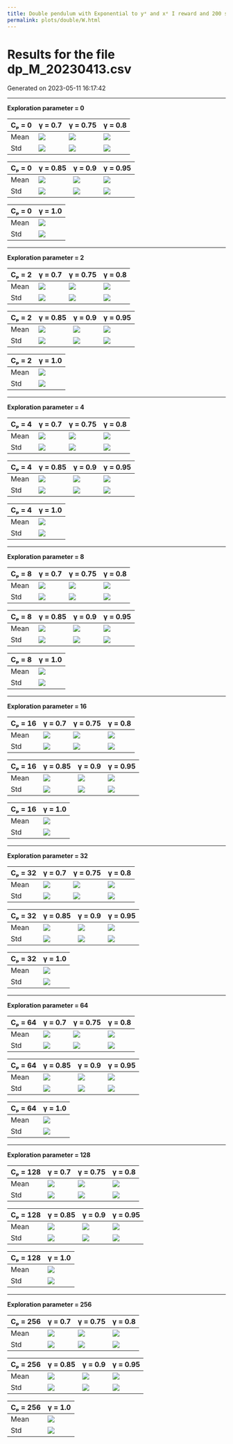 ```yaml
---
title: Double pendulum with Exponential to yᵉ and xᵉ I reward and 200 steps
permalink: plots/double/W.html
---
```

# Results for the file dp_M_20230413.csv 

Generated on 2023-05-11 16:17:42

---

**Exploration parameter = 0**

| Cₚ = 0 | γ = 0.7 | γ = 0.75 | γ = 0.8 | 
| --- | --- | --- | --- | 
| Mean | ![](fig/dp_M/mean_g_0.7_cp_0.png) | ![](fig/dp_M/mean_g_0.75_cp_0.png) | ![](fig/dp_M/mean_g_0.8_cp_0.png) | 
| Std | ![](fig/dp_M/std_g_0.7_cp_0.png) | ![](fig/dp_M/std_g_0.75_cp_0.png) | ![](fig/dp_M/std_g_0.8_cp_0.png) | 

| Cₚ = 0 | γ = 0.85 | γ = 0.9 | γ = 0.95 | 
| --- | --- | --- | --- | 
| Mean | ![](fig/dp_M/mean_g_0.85_cp_0.png) | ![](fig/dp_M/mean_g_0.9_cp_0.png) | ![](fig/dp_M/mean_g_0.95_cp_0.png) | 
| Std | ![](fig/dp_M/std_g_0.85_cp_0.png) | ![](fig/dp_M/std_g_0.9_cp_0.png) | ![](fig/dp_M/std_g_0.95_cp_0.png) | 

| Cₚ = 0 | γ = 1.0 | 
| --- | --- | 
| Mean | ![](fig/dp_M/mean_g_1.0_cp_0.png) | 
| Std | ![](fig/dp_M/std_g_1.0_cp_0.png) | 

---

**Exploration parameter = 2**

| Cₚ = 2 | γ = 0.7 | γ = 0.75 | γ = 0.8 | 
| --- | --- | --- | --- | 
| Mean | ![](fig/dp_M/mean_g_0.7_cp_2.png) | ![](fig/dp_M/mean_g_0.75_cp_2.png) | ![](fig/dp_M/mean_g_0.8_cp_2.png) | 
| Std | ![](fig/dp_M/std_g_0.7_cp_2.png) | ![](fig/dp_M/std_g_0.75_cp_2.png) | ![](fig/dp_M/std_g_0.8_cp_2.png) | 

| Cₚ = 2 | γ = 0.85 | γ = 0.9 | γ = 0.95 | 
| --- | --- | --- | --- | 
| Mean | ![](fig/dp_M/mean_g_0.85_cp_2.png) | ![](fig/dp_M/mean_g_0.9_cp_2.png) | ![](fig/dp_M/mean_g_0.95_cp_2.png) | 
| Std | ![](fig/dp_M/std_g_0.85_cp_2.png) | ![](fig/dp_M/std_g_0.9_cp_2.png) | ![](fig/dp_M/std_g_0.95_cp_2.png) | 

| Cₚ = 2 | γ = 1.0 | 
| --- | --- | 
| Mean | ![](fig/dp_M/mean_g_1.0_cp_2.png) | 
| Std | ![](fig/dp_M/std_g_1.0_cp_2.png) | 

---

**Exploration parameter = 4**

| Cₚ = 4 | γ = 0.7 | γ = 0.75 | γ = 0.8 | 
| --- | --- | --- | --- | 
| Mean | ![](fig/dp_M/mean_g_0.7_cp_4.png) | ![](fig/dp_M/mean_g_0.75_cp_4.png) | ![](fig/dp_M/mean_g_0.8_cp_4.png) | 
| Std | ![](fig/dp_M/std_g_0.7_cp_4.png) | ![](fig/dp_M/std_g_0.75_cp_4.png) | ![](fig/dp_M/std_g_0.8_cp_4.png) | 

| Cₚ = 4 | γ = 0.85 | γ = 0.9 | γ = 0.95 | 
| --- | --- | --- | --- | 
| Mean | ![](fig/dp_M/mean_g_0.85_cp_4.png) | ![](fig/dp_M/mean_g_0.9_cp_4.png) | ![](fig/dp_M/mean_g_0.95_cp_4.png) | 
| Std | ![](fig/dp_M/std_g_0.85_cp_4.png) | ![](fig/dp_M/std_g_0.9_cp_4.png) | ![](fig/dp_M/std_g_0.95_cp_4.png) | 

| Cₚ = 4 | γ = 1.0 | 
| --- | --- | 
| Mean | ![](fig/dp_M/mean_g_1.0_cp_4.png) | 
| Std | ![](fig/dp_M/std_g_1.0_cp_4.png) | 

---

**Exploration parameter = 8**

| Cₚ = 8 | γ = 0.7 | γ = 0.75 | γ = 0.8 | 
| --- | --- | --- | --- | 
| Mean | ![](fig/dp_M/mean_g_0.7_cp_8.png) | ![](fig/dp_M/mean_g_0.75_cp_8.png) | ![](fig/dp_M/mean_g_0.8_cp_8.png) | 
| Std | ![](fig/dp_M/std_g_0.7_cp_8.png) | ![](fig/dp_M/std_g_0.75_cp_8.png) | ![](fig/dp_M/std_g_0.8_cp_8.png) | 

| Cₚ = 8 | γ = 0.85 | γ = 0.9 | γ = 0.95 | 
| --- | --- | --- | --- | 
| Mean | ![](fig/dp_M/mean_g_0.85_cp_8.png) | ![](fig/dp_M/mean_g_0.9_cp_8.png) | ![](fig/dp_M/mean_g_0.95_cp_8.png) | 
| Std | ![](fig/dp_M/std_g_0.85_cp_8.png) | ![](fig/dp_M/std_g_0.9_cp_8.png) | ![](fig/dp_M/std_g_0.95_cp_8.png) | 

| Cₚ = 8 | γ = 1.0 | 
| --- | --- | 
| Mean | ![](fig/dp_M/mean_g_1.0_cp_8.png) | 
| Std | ![](fig/dp_M/std_g_1.0_cp_8.png) | 

---

**Exploration parameter = 16**

| Cₚ = 16 | γ = 0.7 | γ = 0.75 | γ = 0.8 | 
| --- | --- | --- | --- | 
| Mean | ![](fig/dp_M/mean_g_0.7_cp_16.png) | ![](fig/dp_M/mean_g_0.75_cp_16.png) | ![](fig/dp_M/mean_g_0.8_cp_16.png) | 
| Std | ![](fig/dp_M/std_g_0.7_cp_16.png) | ![](fig/dp_M/std_g_0.75_cp_16.png) | ![](fig/dp_M/std_g_0.8_cp_16.png) | 

| Cₚ = 16 | γ = 0.85 | γ = 0.9 | γ = 0.95 | 
| --- | --- | --- | --- | 
| Mean | ![](fig/dp_M/mean_g_0.85_cp_16.png) | ![](fig/dp_M/mean_g_0.9_cp_16.png) | ![](fig/dp_M/mean_g_0.95_cp_16.png) | 
| Std | ![](fig/dp_M/std_g_0.85_cp_16.png) | ![](fig/dp_M/std_g_0.9_cp_16.png) | ![](fig/dp_M/std_g_0.95_cp_16.png) | 

| Cₚ = 16 | γ = 1.0 | 
| --- | --- | 
| Mean | ![](fig/dp_M/mean_g_1.0_cp_16.png) | 
| Std | ![](fig/dp_M/std_g_1.0_cp_16.png) | 

---

**Exploration parameter = 32**

| Cₚ = 32 | γ = 0.7 | γ = 0.75 | γ = 0.8 | 
| --- | --- | --- | --- | 
| Mean | ![](fig/dp_M/mean_g_0.7_cp_32.png) | ![](fig/dp_M/mean_g_0.75_cp_32.png) | ![](fig/dp_M/mean_g_0.8_cp_32.png) | 
| Std | ![](fig/dp_M/std_g_0.7_cp_32.png) | ![](fig/dp_M/std_g_0.75_cp_32.png) | ![](fig/dp_M/std_g_0.8_cp_32.png) | 

| Cₚ = 32 | γ = 0.85 | γ = 0.9 | γ = 0.95 | 
| --- | --- | --- | --- | 
| Mean | ![](fig/dp_M/mean_g_0.85_cp_32.png) | ![](fig/dp_M/mean_g_0.9_cp_32.png) | ![](fig/dp_M/mean_g_0.95_cp_32.png) | 
| Std | ![](fig/dp_M/std_g_0.85_cp_32.png) | ![](fig/dp_M/std_g_0.9_cp_32.png) | ![](fig/dp_M/std_g_0.95_cp_32.png) | 

| Cₚ = 32 | γ = 1.0 | 
| --- | --- | 
| Mean | ![](fig/dp_M/mean_g_1.0_cp_32.png) | 
| Std | ![](fig/dp_M/std_g_1.0_cp_32.png) | 

---

**Exploration parameter = 64**

| Cₚ = 64 | γ = 0.7 | γ = 0.75 | γ = 0.8 | 
| --- | --- | --- | --- | 
| Mean | ![](fig/dp_M/mean_g_0.7_cp_64.png) | ![](fig/dp_M/mean_g_0.75_cp_64.png) | ![](fig/dp_M/mean_g_0.8_cp_64.png) | 
| Std | ![](fig/dp_M/std_g_0.7_cp_64.png) | ![](fig/dp_M/std_g_0.75_cp_64.png) | ![](fig/dp_M/std_g_0.8_cp_64.png) | 

| Cₚ = 64 | γ = 0.85 | γ = 0.9 | γ = 0.95 | 
| --- | --- | --- | --- | 
| Mean | ![](fig/dp_M/mean_g_0.85_cp_64.png) | ![](fig/dp_M/mean_g_0.9_cp_64.png) | ![](fig/dp_M/mean_g_0.95_cp_64.png) | 
| Std | ![](fig/dp_M/std_g_0.85_cp_64.png) | ![](fig/dp_M/std_g_0.9_cp_64.png) | ![](fig/dp_M/std_g_0.95_cp_64.png) | 

| Cₚ = 64 | γ = 1.0 | 
| --- | --- | 
| Mean | ![](fig/dp_M/mean_g_1.0_cp_64.png) | 
| Std | ![](fig/dp_M/std_g_1.0_cp_64.png) | 

---

**Exploration parameter = 128**

| Cₚ = 128 | γ = 0.7 | γ = 0.75 | γ = 0.8 | 
| --- | --- | --- | --- | 
| Mean | ![](fig/dp_M/mean_g_0.7_cp_128.png) | ![](fig/dp_M/mean_g_0.75_cp_128.png) | ![](fig/dp_M/mean_g_0.8_cp_128.png) | 
| Std | ![](fig/dp_M/std_g_0.7_cp_128.png) | ![](fig/dp_M/std_g_0.75_cp_128.png) | ![](fig/dp_M/std_g_0.8_cp_128.png) | 

| Cₚ = 128 | γ = 0.85 | γ = 0.9 | γ = 0.95 | 
| --- | --- | --- | --- | 
| Mean | ![](fig/dp_M/mean_g_0.85_cp_128.png) | ![](fig/dp_M/mean_g_0.9_cp_128.png) | ![](fig/dp_M/mean_g_0.95_cp_128.png) | 
| Std | ![](fig/dp_M/std_g_0.85_cp_128.png) | ![](fig/dp_M/std_g_0.9_cp_128.png) | ![](fig/dp_M/std_g_0.95_cp_128.png) | 

| Cₚ = 128 | γ = 1.0 | 
| --- | --- | 
| Mean | ![](fig/dp_M/mean_g_1.0_cp_128.png) | 
| Std | ![](fig/dp_M/std_g_1.0_cp_128.png) | 

---

**Exploration parameter = 256**

| Cₚ = 256 | γ = 0.7 | γ = 0.75 | γ = 0.8 | 
| --- | --- | --- | --- | 
| Mean | ![](fig/dp_M/mean_g_0.7_cp_256.png) | ![](fig/dp_M/mean_g_0.75_cp_256.png) | ![](fig/dp_M/mean_g_0.8_cp_256.png) | 
| Std | ![](fig/dp_M/std_g_0.7_cp_256.png) | ![](fig/dp_M/std_g_0.75_cp_256.png) | ![](fig/dp_M/std_g_0.8_cp_256.png) | 

| Cₚ = 256 | γ = 0.85 | γ = 0.9 | γ = 0.95 | 
| --- | --- | --- | --- | 
| Mean | ![](fig/dp_M/mean_g_0.85_cp_256.png) | ![](fig/dp_M/mean_g_0.9_cp_256.png) | ![](fig/dp_M/mean_g_0.95_cp_256.png) | 
| Std | ![](fig/dp_M/std_g_0.85_cp_256.png) | ![](fig/dp_M/std_g_0.9_cp_256.png) | ![](fig/dp_M/std_g_0.95_cp_256.png) | 

| Cₚ = 256 | γ = 1.0 | 
| --- | --- | 
| Mean | ![](fig/dp_M/mean_g_1.0_cp_256.png) | 
| Std | ![](fig/dp_M/std_g_1.0_cp_256.png) | 

